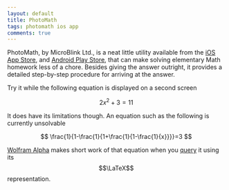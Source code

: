 ```yaml
---
layout: default
title: PhotoMath
tags: photomath ios app
comments: true
---
```


PhotoMath, by MicroBlink Ltd., is a neat little utility available from the [iOS App Store](https://appsto.re/us/UPcY2.i), and [Android Play Store](https://play.google.com/store/apps/details?id=com.microblink.photomath), that can make solving elementary Math homework less of a chore. Besides giving the answer outright, it provides a detailed step-by-step procedure for arriving at the answer.

Try it while the following equation is displayed on a second screen

$$
2x^2+3=11
$$

It does have its limitations though. An equation such as the following is currently unsolvable

$$
\frac{1}{1-\frac{1}{1+\frac{1}{1-\frac{1}{x}}}}=3
$$

[Wolfram Alpha](http://www.wolframalpha.com/) makes short work of that equation when you [query](http://www.wolframalpha.com/input/?i=%5Cfrac%7B1%7D%7B1-%5Cfrac%7B1%7D%7B1%2B%5Cfrac%7B1%7D%7B1-%5Cfrac%7B1%7D%7Bx%7D%7D%7D%7D%3D3) it using its $$\LaTeX$$ representation.
